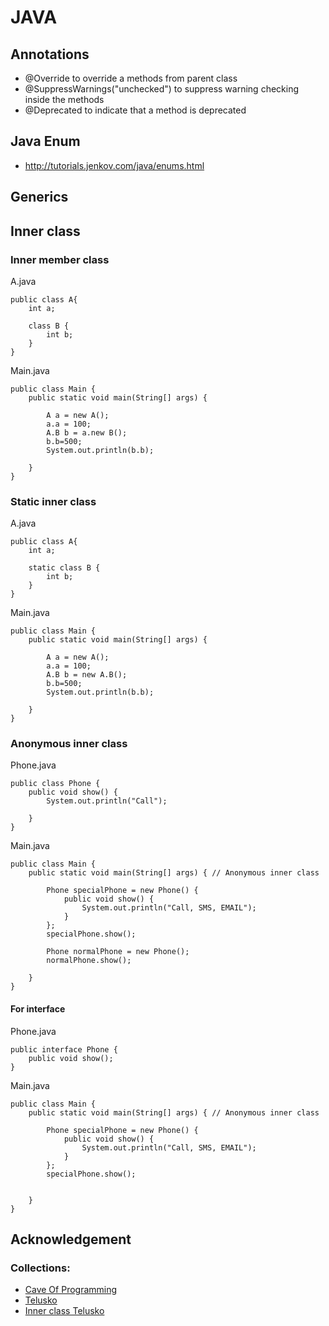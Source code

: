 # JAVA

## Annotations
- @Override to override a methods from parent class
- @SuppressWarnings("unchecked") to suppress warning checking inside the methods
- @Deprecated to indicate that a method is deprecated

## Java Enum
- http://tutorials.jenkov.com/java/enums.html

## Generics

## Inner class
### Inner member class
A.java
```
public class A{
    int a;

    class B {
        int b;
    }
}
```
Main.java
```
public class Main {
    public static void main(String[] args) {
        
        A a = new A();
        a.a = 100;
        A.B b = a.new B();
        b.b=500;
        System.out.println(b.b);
        
    }
}
```
### Static inner class
A.java
```
public class A{
    int a;

    static class B {
        int b;
    }
}
```
Main.java
```
public class Main {
    public static void main(String[] args) {
        
        A a = new A();
        a.a = 100;
        A.B b = new A.B();
        b.b=500;
        System.out.println(b.b);
        
    }
}
```
### Anonymous inner class
Phone.java
```
public class Phone {
    public void show() {
        System.out.println("Call");
        
    }
}
```
Main.java
```
public class Main {
    public static void main(String[] args) { // Anonymous inner class
        
        Phone specialPhone = new Phone() {
            public void show() {
                System.out.println("Call, SMS, EMAIL");
            }
        };
        specialPhone.show();

        Phone normalPhone = new Phone();
        normalPhone.show();
        
    }
}
```

#### For interface
Phone.java
```
public interface Phone {
    public void show();
}
```
Main.java
```
public class Main {
    public static void main(String[] args) { // Anonymous inner class
        
        Phone specialPhone = new Phone() {
            public void show() {
                System.out.println("Call, SMS, EMAIL");
            }
        };
        specialPhone.show();


    }
}
```

## Acknowledgement
### Collections: 
- [Cave Of Programming](https://www.youtube.com/playlist?list=PLB841C370FAFB8EC7)
- [ Telusko](https://www.youtube.com/watch?v=JV0atjBcUv4)
- [Inner class Telusko](https://youtu.be/okruEgWGVGU)
